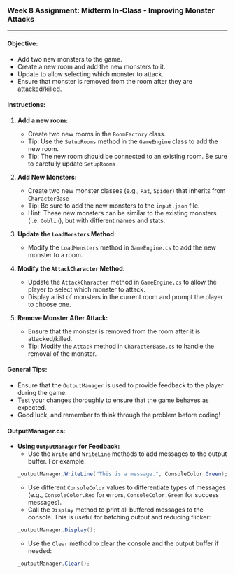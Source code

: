 ### Week 8 Assignment: Midterm In-Class - Improving Monster Attacks

---

#### Objective:
- Add two new monsters to the game.
- Create a new room and add the new monsters to it.
- Update to allow selecting which monster to attack.
- Ensure that monster is removed from the room after they are attacked/killed.

#### Instructions:
1. **Add a new room:**
	- Create two new rooms in the `RoomFactory` class.
	- Tip: Use the `SetupRooms` method in the `GameEngine` class to add the new room.
	- Tip: The new room should be connected to an existing room.  Be sure to carefully update `SetupRooms`
	
2. **Add New Monsters:**
	- Create two new monster classes (e.g., `Rat`, `Spider`) that inherits from `CharacterBase`
	- Tip: Be sure to add the new monsters to the `input.json` file.
	- Hint: These new monsters can be similar to the existing monsters (i.e. `Goblin`), but with different names and stats.

3. **Update the `LoadMonsters` Method:**
	- Modify the `LoadMonsters` method in `GameEngine.cs` to add the new monster to a room.

4. **Modify the `AttackCharacter` Method:**
	- Update the `AttackCharacter` method in `GameEngine.cs` to allow the player to select which monster to attack.
	- Display a list of monsters in the current room and prompt the player to choose one.

5. **Remove Monster After Attack:**
	- Ensure that the monster is removed from the room after it is attacked/killed.
	- Tip: Modify the `Attack` method in `CharacterBase.cs` to handle the removal of the monster.

#### General Tips:
- Ensure that the `OutputManager` is used to provide feedback to the player during the game.
- Test your changes thoroughly to ensure that the game behaves as expected.
- Good luck, and remember to think through the problem before coding!

#### OutputManager.cs:
- **Using `OutputManager` for Feedback:**
	- Use the `Write` and `WriteLine` methods to add messages to the output buffer. For example:
	```csharp
	_outputManager.WriteLine("This is a message.", ConsoleColor.Green);
	```
	- Use different `ConsoleColor` values to differentiate types of messages (e.g., `ConsoleColor.Red` for errors, `ConsoleColor.Green` for success messages).
	- Call the `Display` method to print all buffered messages to the console. This is useful for batching output and reducing flicker:
	```csharp
	_outputManager.Display();
	```
	- Use the `Clear` method to clear the console and the output buffer if needed:
	```csharp
	_outputManager.Clear();
	```



